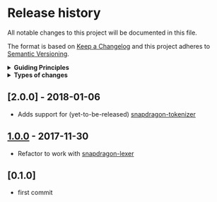 # Release history

All notable changes to this project will be documented in this file.

The format is based on [Keep a Changelog](http://keepachangelog.com/en/1.0.0/)
and this project adheres to [Semantic Versioning](http://semver.org/spec/v2.0.0.html).

<details>
  <summary><strong>Guiding Principles</strong></summary>

- Changelogs are for humans, not machines.
- There should be an entry for every single version.
- The same types of changes should be grouped.
- Versions and sections should be linkable.
- The latest version comes first.
- The release date of each versions is displayed.
- Mention whether you follow Semantic Versioning.

</details>

<details>
  <summary><strong>Types of changes</strong></summary>

Changelog entries are classified using the following labels _(from [keep-a-changelog](http://keepachangelog.com/)_):

- `Added` for new features.
- `Changed` for changes in existing functionality.
- `Deprecated` for soon-to-be removed features.
- `Removed` for now removed features.
- `Fixed` for any bug fixes.
- `Security` in case of vulnerabilities.

</details>

## [2.0.0] - 2018-01-06

- Adds support for (yet-to-be-released) [snapdragon-tokenizer][tokenizer]

## [1.0.0] - 2017-11-30

- Refactor to work with [snapdragon-lexer][lexer]

## [0.1.0] 

- first commit

[1.0.0]: https://github.com/here-be/snapdragon-token/compare/0.1.0...1.0.0
[keep-a-changelog]: https://github.com/olivierlacan/keep-a-changelog


[tokenizer]: https://github.com/here-be/snapdragon-tokenizer
[lexer]: https://github.com/here-be/snapdragon-lexer